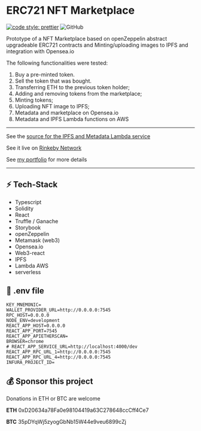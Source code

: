# ERC721 NFT Marketplace 

[![code style: prettier](https://img.shields.io/badge/code_style-prettier-ff69b4.svg?style=flat-square)](https://github.com/prettier/prettier)
![GitHub](https://img.shields.io/github/license/silviopaganini/nft-market?style=flat-square)


Prototype of a NFT Marketplace based on openZeppelin abstract upgradeable ERC721 contracts and Minting/uploading images to IPFS and integration with Opensea.io

The following functionalities were tested: 

1. Buy a pre-minted token.
2. Sell the token that was bought.
3. Transferring ETH to the previous token holder;
4. Adding and removing tokens from the marketplace;
5. Minting tokens;
6. Uploading NFT image to IPFS;
7. Metadata and marketplace on Opensea.io
8. Metadata and IPFS Lambda functions on AWS

<hr />

See the [source for the IPFS and Metadata Lambda service](https://github.com/silviopaganini/nft-market-service)

See it live on [Rinkeby Network](https://nft.s2paganini.com) 

See [my portfolio](https://s2paganini.com/case/ckm0zl44o0w1i0a54lryryi1d) for more details 

<hr />

## ⚡️ Tech-Stack

- Typescript
- Solidity
- React
- Truffle / Ganache
- Storybook
- openZeppelin
- Metamask (web3)
- Opensea.io
- Web3-react
- IPFS
- Lambda AWS
- serverless

## 🔧 .env file 

```
KEY_MNEMONIC=
WALLET_PROVIDER_URL=http://0.0.0.0:7545
RPC_HOST=0.0.0.0
NODE_ENV=development
REACT_APP_HOST=0.0.0.0
REACT_APP_PORT=7545
REACT_APP_APIETHERSCAN=
BROWSER=chrome
# REACT_APP_SERVICE_URL=http://localhost:4000/dev
REACT_APP_RPC_URL_1=http://0.0.0.0:7545
REACT_APP_RPC_URL_4=http://0.0.0.0:7545
INFURA_PROJECT_ID=
```

## 💰 Sponsor this project

Donations in ETH or BTC are welcome 

**ETH** 0xD20634a78Fa0e98104419a63C278648ccCff4Ce7

**BTC** 35pDYqWj5zyogGbNb15W44e9veu6899cZj